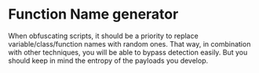 # Function Name generator
When obfuscating scripts, it should be a priority to replace variable/class/function names with random ones. That way, in combination with other techniques, you will be able to bypass detection easily. But you should keep in mind the entropy of the payloads you develop. 

